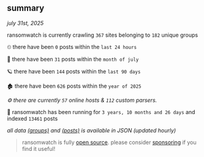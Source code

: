 
## summary
_july 31st, 2025_

ransomwatch is currently crawling `367` sites belonging to `182` unique groups

⏲ there have been `0` posts within the `last 24 hours`

🦈 there have been `31` posts within the `month of july`

🪐 there have been `144` posts within the `last 90 days`

🏚 there have been `626` posts within the `year of 2025`

_⚙️ there are currently `57` online hosts & `112` custom parsers._

🦕 ransomwatch has been running for `3 years, 10 months and 26 days` and indexed `13461` posts

_all data  [(groups)](http://ransomwhat.telemetry.ltd/groups) and [(posts)](http://ransomwhat.telemetry.ltd/posts) is available in JSON (updated hourly)_

> ransomwatch is fully [open source](https://github.com/joshhighet/ransomwatch#ransomwatch--). please consider [sponsoring](https://github.com/sponsors/joshhighet) if you find it useful!
